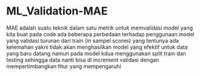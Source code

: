 # ML_Validation-MAE
MAE adalah suatu teknik dalam satu metrik untuk memvalidasi model yang kita buat pada code ada beberapa perbedaan terhadap penggunaan model yang validasi turunan dari train (in sampel scores) yang tentunya ada kelemahan yakni tidak akan menghasilkan model yang efektif untuk data yang baru datang namun pada model kdua menggunakan split train dan testing sehingga data nanti bisa di increment validasi dengan mempertimbangkan fitur yang mempengaruhi
